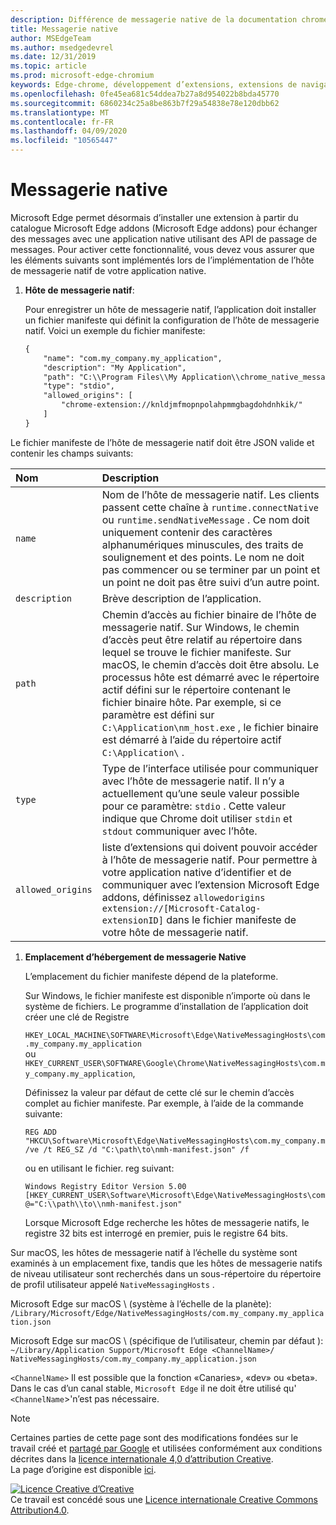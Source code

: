 ```yaml
---
description: Différence de messagerie native de la documentation chrome
title: Messagerie native
author: MSEdgeTeam
ms.author: msedgedevrel
ms.date: 12/31/2019
ms.topic: article
ms.prod: microsoft-edge-chromium
keywords: Edge-chrome, développement d’extensions, extensions de navigateur, compléments, Centre des partenaires, développeur
ms.openlocfilehash: 0fe45ea681c54ddea7b27a8d954022b8bda45770
ms.sourcegitcommit: 6860234c25a8be863b7f29a54838e78e120dbb62
ms.translationtype: MT
ms.contentlocale: fr-FR
ms.lasthandoff: 04/09/2020
ms.locfileid: "10565447"
---
```

# Messagerie native  

Microsoft Edge permet désormais d’installer une extension à partir du catalogue Microsoft Edge addons (Microsoft Edge addons) pour échanger des messages avec une application native utilisant des API de passage de messages.  Pour activer cette fonctionnalité, vous devez vous assurer que les éléments suivants sont implémentés lors de l’implémentation de l’hôte de messagerie natif de votre application native.  

<!--
 > [!NOTE]
> Native messaging is currently not supported on macOS and Linux version of Microsoft Edge.  This feature support is planned to be implemented soon.  -->  

1.  **Hôte de messagerie natif**:  
    
    Pour enregistrer un hôte de messagerie natif, l’application doit installer un fichier manifeste qui définit la configuration de l’hôte de messagerie natif.  Voici un exemple du fichier manifeste:  
    
    ```xml
    {
        "name": "com.my_company.my_application",
        "description": "My Application",
        "path": "C:\\Program Files\\My Application\\chrome_native_messaging_host.exe",
        "type": "stdio",
        "allowed_origins": [
            "chrome-extension://knldjmfmopnpolahpmmgbagdohdnhkik/"
        ]
    }
    ```  
    
Le fichier manifeste de l’hôte de messagerie natif doit être JSON valide et contenir les champs suivants:  

| Nom | Description |  
|:--- |:--- |  
| `name` | Nom de l’hôte de messagerie natif. Les clients passent cette chaîne à `runtime.connectNative` ou `runtime.sendNativeMessage` .  Ce nom doit uniquement contenir des caractères alphanumériques minuscules, des traits de soulignement et des points.  Le nom ne doit pas commencer ou se terminer par un point et un point ne doit pas être suivi d’un autre point. |  
| `description` | Brève description de l’application. |  
| `path` | Chemin d’accès au fichier binaire de l’hôte de messagerie natif.  Sur Windows, le chemin d’accès peut être relatif au répertoire dans lequel se trouve le fichier manifeste.  Sur macOS, le chemin d’accès doit être absolu.  Le processus hôte est démarré avec le répertoire actif défini sur le répertoire contenant le fichier binaire hôte. Par exemple, si ce paramètre est défini sur `C:\Application\nm_host.exe` , le fichier binaire est démarré à l’aide du répertoire actif `C:\Application\` . |  
| `type` | Type de l’interface utilisée pour communiquer avec l’hôte de messagerie natif.  Il n’y a actuellement qu’une seule valeur possible pour ce paramètre: `stdio` .  Cette valeur indique que Chrome doit utiliser `stdin` et `stdout` communiquer avec l’hôte. |  
| `allowed_origins` |  liste d’extensions qui doivent pouvoir accéder à l’hôte de messagerie natif.  Pour permettre à votre application native d’identifier et de communiquer avec l’extension Microsoft Edge addons, définissez `allowedorigins` `extension://[Microsoft-Catalog-extensionID]` dans le fichier manifeste de votre hôte de messagerie natif. |  

1.  **Emplacement d’hébergement de messagerie Native**  
    
    L’emplacement du fichier manifeste dépend de la plateforme.  
    
    Sur Windows, le fichier manifeste est disponible n’importe où dans le système de fichiers.  Le programme d’installation de l’application doit créer une clé de Registre  
    
    `HKEY_LOCAL_MACHINE\SOFTWARE\Microsoft\Edge\NativeMessagingHosts\com.my_company.my_application`  
    ou  
    `HKEY_CURRENT_USER\SOFTWARE\Google\Chrome\NativeMessagingHosts\com.my_company.my_application`,  
    
    Définissez la valeur par défaut de cette clé sur le chemin d’accès complet au fichier manifeste.  Par exemple, à l’aide de la commande suivante:  
    
    ```shell
    REG ADD "HKCU\Software\Microsoft\Edge\NativeMessagingHosts\com.my_company.my_application" /ve /t REG_SZ /d "C:\path\to\nmh-manifest.json" /f
    ```  
    
    ou en utilisant le fichier. reg suivant:  
    
    ```shell
    Windows Registry Editor Version 5.00
    [HKEY_CURRENT_USER\Software\Microsoft\Edge\NativeMessagingHosts\com.my_company.my_application]
    @="C:\\path\\to\\nmh-manifest.json"
    ```  
    
    Lorsque Microsoft Edge recherche les hôtes de messagerie natifs, le registre 32 bits est interrogé en premier, puis le registre 64 bits.  

Sur macOS, les hôtes de messagerie natif à l’échelle du système sont examinés à un emplacement fixe, tandis que les hôtes de messagerie natifs de niveau utilisateur sont recherchés dans un sous-répertoire du répertoire de profil utilisateur appelé `NativeMessagingHosts` .  

Microsoft Edge sur macOS \ (système à l’échelle de la planète):  
`/Library/Microsoft/Edge/NativeMessagingHosts/com.my_company.my_application.json`  

Microsoft Edge sur macOS \ (spécifique de l’utilisateur, chemin par défaut \):  
`~/Library/Application Support/Microsoft Edge <ChannelName>/ NativeMessagingHosts/com.my_company.my_application.json`  

`<ChannelName>` Il est possible que la fonction «Canaries», «dev» ou «beta». Dans le cas d’un canal stable, `Microsoft Edge` il ne doit être utilisé qu' `<ChannelName`>'n’est pas nécessaire.

<!-- image links -->  

<!-- links -->  

> [!NOTE]
> Certaines parties de cette page sont des modifications fondées sur le travail créé et [partagé par Google][GoogleSitePolicies] et utilisées conformément aux conditions décrites dans la [licence internationale 4,0 d’attribution Creative][CCA4IL].  
> La page d’origine est disponible [ici](https://developer.chrome.com/extensions/nativeMessaging).  

[![Licence Creative d’Creative][CCby4Image]][CCA4IL]  
Ce travail est concédé sous une [Licence internationale Creative Commons Attribution4.0][CCA4IL].  

[CCA4IL]: https://creativecommons.org/licenses/by/4.0  
[CCby4Image]: https://i.creativecommons.org/l/by/4.0/88x31.png  
[GoogleSitePolicies]: https://developers.google.com/terms/site-policies
